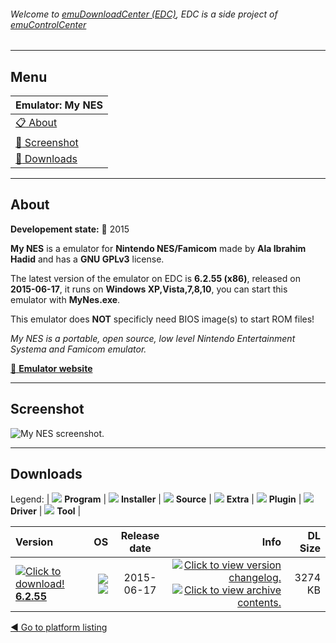###### Welcome to [emuDownloadCenter (EDC)](https://github.com/PhoenixInteractiveNL/emuDownloadCenter/wiki/), EDC is a side project of [emuControlCenter](https://github.com/PhoenixInteractiveNL/emuControlCenter/wiki/)
***
## Menu
| **Emulator: My NES** |
|:---------|
| [:clipboard: About](#about) |
| [:sunrise: Screenshot](#screenshot) |
| [:floppy_disk: Downloads](#downloads) |
***
## About
**Developement state:** :large_blue_circle: 2015

**My NES** is a emulator for **Nintendo NES/Famicom** made by **Ala Ibrahim Hadid** and has a **GNU GPLv3** license.

The latest version of the emulator on EDC is **6.2.55 (x86)**, released on **2015-06-17**, it runs on **Windows XP,Vista,7,8,10**, you can start this emulator with **MyNes.exe**.

This emulator does **NOT** specificly need BIOS image(s) to start ROM files!

_My NES is a portable, open source, low level Nintendo Entertainment Systema and Famicom emulator._

[:link: **Emulator website**](http://sourceforge.net/projects/mynes/)
***
## Screenshot
![](https://raw.githubusercontent.com/PhoenixInteractiveNL/emuDownloadCenter/master/hooks/mynes/emulator_screen_01.jpg "My NES screenshot.")
***
## Downloads
Legend: | 
![](https://raw.githubusercontent.com/wiki/PhoenixInteractiveNL/emuDownloadCenter/images_misc/icon_program_24.png) **Program** | 
![](https://raw.githubusercontent.com/wiki/PhoenixInteractiveNL/emuDownloadCenter/images_misc/icon_installer_24.png) **Installer** | 
![](https://raw.githubusercontent.com/wiki/PhoenixInteractiveNL/emuDownloadCenter/images_misc/icon_source_code_24.png) **Source** | 
![](https://raw.githubusercontent.com/wiki/PhoenixInteractiveNL/emuDownloadCenter/images_misc/icon_extra_24.png) **Extra** | 
![](https://raw.githubusercontent.com/wiki/PhoenixInteractiveNL/emuDownloadCenter/images_misc/icon_plugin_24.png) **Plugin** | 
![](https://raw.githubusercontent.com/wiki/PhoenixInteractiveNL/emuDownloadCenter/images_misc/icon_driver_24.png) **Driver** | 
![](https://raw.githubusercontent.com/wiki/PhoenixInteractiveNL/emuDownloadCenter/images_misc/icon_tool_24.png) **Tool** | 
 
| Version | OS | Release date | Info | DL Size |
|:--------|---:|:------------:|-----:|--------:|
| [![](https://raw.githubusercontent.com/wiki/PhoenixInteractiveNL/emuDownloadCenter/images_misc/icon_program_24.png "Click to download!")  **6.2.55**](https://github.com/PhoenixInteractiveNL/edc-repo0004/raw/master/mynes/6.2.55.7z) | ![](https://raw.githubusercontent.com/wiki/PhoenixInteractiveNL/emuDownloadCenter/images_misc/logo_windows_24.png) ![](https://raw.githubusercontent.com/wiki/PhoenixInteractiveNL/emuDownloadCenter/images_misc/icon_32-bit_24.png) | 2015-06-17 | [![](https://raw.githubusercontent.com/wiki/PhoenixInteractiveNL/emuDownloadCenter/images_misc/logo_changelog_24.png "Click to view version changelog.")](https://github.com/PhoenixInteractiveNL/edc-repo0004/blob/master/mynes/6.2.55_changelog.txt) [![](https://raw.githubusercontent.com/wiki/PhoenixInteractiveNL/emuDownloadCenter/images_misc/logo_contents_24.png "Click to view archive contents.")](https://github.com/PhoenixInteractiveNL/edc-repo0004/blob/master/mynes/6.2.55_contents.txt) | 3274 KB |

[:arrow_backward: Go to platform listing](https://github.com/PhoenixInteractiveNL/emuDownloadCenter/wiki/EDC-Platform-List)
